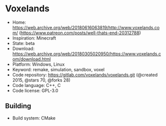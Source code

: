 # Voxelands

- Home: https://web.archive.org/web/20180616063819/http://www.voxelands.com/ (https://www.patreon.com/posts/well-thats-end-20312788)
- Inspiration: Minecraft
- State: beta
- Download: https://web.archive.org/web/20180305020950/https://www.voxelands.com/download.html
- Platform: Windows, Linux
- Keyword: remake, simulation, sandbox, voxel
- Code repository: https://gitlab.com/voxelands/voxelands.git (@created 2015, @stars 70, @forks 28)
- Code language: C++, C
- Code license: GPL-3.0

## Building

- Build system: CMake
